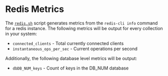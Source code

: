 # Redis Metrics

The [`redis.sh`](redis.sh) script generates metrics from the `redis-cli info` command for a redis instance. The following metrics will be output for every collection in your system:

* `connected_clients` - Total currently connected clients
* `instantaneous_ops_per_sec` - Current operations per second

Additionally, the following database level metrics will be output:

* `dbDB_NUM_keys` - Count of keys in the DB_NUM database
